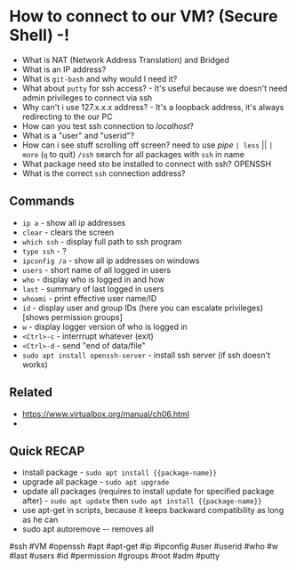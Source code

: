 # How to connect to our VM? (Secure Shell) -!

* What is NAT (Network Address Translation) and Bridged
* What is an IP address?
* What is `git-bash` and why would I need it?
* What about `putty` for ssh access? - It's useful because we doesn't need admin privileges to connect via ssh
* Why can't i use 127.x.x.x address? - It's a loopback address, it's always redirecting to the our PC
* How can you test ssh connection to *localhost*?
* What is a "user" and "userid"?
* How can i see stuff scrolling off screen? need to use *pipe* `| less` || `| more` (`q` to quit) `/ssh` 
search for all packages with `ssh` in name
* What package need sto be installed to connect with ssh? OPENSSH
* What is the correct `ssh` connection address?


## Commands
*  `ip a` - show all ip addresses
*  `clear` - clears the screen
*  `which ssh` - display full path to ssh program
*  `type ssh` - ?
*  `ipconfig /a` - show all ip addresses on windows
*  `users` - short name of all logged in users
*  `who` - display who is logged in and how
*  `last` - summary of last logged in users
*  `whoami` - print effective user name/ID
*  `id` - display user and group IDs (here you can escalate privileges) [shows permission groups]
*  `w` - display logger version of who is logged in
*  `<Ctrl>-c` - interrrupt whatever (exit)
*  `<Ctrl>-d` - send "end of data/file"
*  `sudo apt install openssh-server` - install ssh server (if ssh doesn't works)
## Related

* https://www.virtualbox.org/manual/ch06.html
* 


## Quick RECAP

* install package - `sudo apt install {{package-name}}`
* upgrade all package - `sudo apt upgrade`
* update all packages (requires to install update for specified package after) - `sudo apt update` then `sudo apt install {{package-name}}`
* use apt-get in scripts, because it keeps backward compatibility as long as he can
* sudo apt autoremove -- removes all 


#ssh #VM #openssh #apt #apt-get #ip #ipconfig #user #userid #who #w #last #users #id #permission #groups #root #adm #putty
